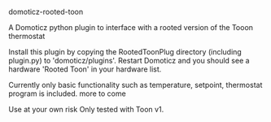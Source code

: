 domoticz-rooted-toon

A Domoticz python plugin to interface with a rooted version of the Tooon thermostat



Install this plugin by copying the RootedToonPlug directory (including plugin.py) to 'domoticz/plugins'. Restart Domoticz and you should see a hardware 'Rooted Toon' in your hardware list.

Currently only basic functionality such as temperature, setpoint, thermostat program is included. more to come

Use at your own risk
Only tested with Toon v1.
